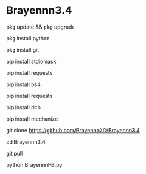 # Brayennn3.4

pkg update && pkg upgrade

pkg install python

pkg install git

pip install stdiomask

pip install requests

pip install bs4

pip install requests

pip install rich

pip install mechanize

git clone https://github.com/BrayennnXD/Brayennn3.4

cd Brayennn3.4

git pull

python BrayennnFB.py

